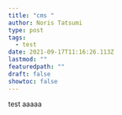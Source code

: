 ```yaml
---
title: "cms "
author: Noris Tatsumi
type: post
tags:
  - test
date: 2021-09-17T11:16:26.113Z
lastmod: ""
featuredpath: ""
draft: false
showtoc: false
---
```

test aaaaa